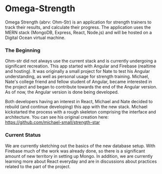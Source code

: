# Omega-Strength

Omega Strength (abrv: Ohm-Str) is an application for strength trainers to track their results, and calculate their progress. 
The application uses the MERN stack (MongoDB, Express, React, Node.js) and will be hosted on a Digital Ocean virtual machine.

### The Beginning

Ohm-str did not always use the current stack and is currently undergoing a significant recreation. This app started with Angular and Firebase (realtime and hosting). It was originally a small project for Nate to test his Angular understanding, as well as personal usage for strength training. Michael, Nate's college friend and fellow student of Angular, became interested in the project and began to contribute towards the end of the Angular version. As of now, the Angular version is done being developed.

Both developers having an interest in React, Michael and Nate decided to rebuild (and continue developing) this app with the new stack. Michael kickstarted the process with a rough skeleton comprising the interface and architecture. You can see his original creation here: https://github.com/michael-small/strength-star

### Current Status

We are currently sketching out the basics of the new database setup. With Firebase much of the work was already done, so there is a significant amount of new territory in setting up Mongo. In addition, we are currently learning more about React everyday and are in discussions about practices related to the part of the project.

